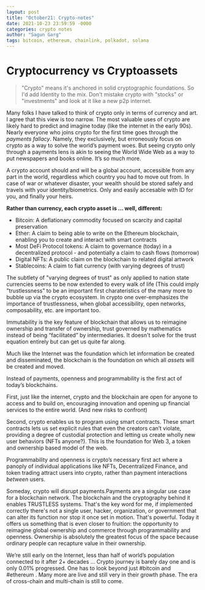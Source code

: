 ```yaml
---
layout: post
title: "October21: Crypto-notes"
date: 2021-10-23 23:59:59 -0000
categories: crypto notes
author: "Sagun Garg"
tags: bitcoin, ethereum, chainlink, polkadot, solana
---
```


# Cryptocurrency vs Cryptoassets

> "Crypto" means it's anchored in solid cryptographic foundations. So I'd add Identity to the mix. Don't mistake crypto with "stocks" or "investments" and look at it like a new p2p internet. 

Many folks I have talked to think of crypto only in terms of currency and art. I agree that this view is too narrow. The most valuable uses of crypto are likely hard to predict and imagine today (like the internet in the early 90s). Nearly everyone who joins crypto for the first time goes through the *payments fallacy*. Namely, they exclusively, but erroneously focus on crypto as a way to solve the world’s payment woes. But seeing crypto only through a payments lens is akin to seeing the World Wide Web as a way to put newspapers and books online. It’s so much more.

A crypto account should and will be a global account, accessible from any part in the world, regardless which country you had to move out from. In case of war or whatever disaster, your wealth should be stored safely and travels with your identity/biometrics. Only and easily accesable with ID for you, and finally your heirs.

**Rather than currency, each crypto asset is … well, different:**
- Bitcoin: A deflationary commodity focused on scarcity and capital preservation
- Ether: A claim to being able to write on the Ethereum blockchain, enabling you to create and interact with smart contracts
- Most DeFi Protocol tokens: A claim to governance (today) in a decentralized protocol - and potentially a claim to cash flows (tomorrow)
- Digital NFTs: A public claim on the blockchain to related digital artwork
- Stablecoins: A claim to fiat currency (with varying degrees of trust)

The subtlety of "varying degrees of trust" as only applied to nation state currencies seems to be now extended to every walk of life (This could imply "trustlessness" to be an important first charateristics of the many more to bubble up via the crypto ecosystem. In crypto one over-emphasizes the importance of trustlessness, when global accessibility, open networks, composability, etc. are important too.

Immutability is the key feature of blockchain that allows us to reimagine ownership and transfer of ownership, trust governed by mathematics instead of being “facilitated” by intermediaries. It doesn't solve for the trust equation entirely but can get us quite far along.

Much like the Internet was the foundation which let information be created and disseminated, the blockchain is the foundation on which all *assets* will be created and moved.

Instead of payments, openness and programmability is the first act of today’s blockchains.

First, just like the internet, crypto and the blockchain are open for anyone to access and to build on, encouraging innovation and opening up financial services to the entire world. (And new risks to confront)

Second, crypto enables us to program using smart contracts. These smart contracts lets us set explicit rules that even the creators can’t violate, providing a degree of custodial protection and letting us create wholly new user behaviors (NFTs anyone?). This is the foundation for Web 3, a token and ownership based model of the web.

Programmability and openness is crypto’s necessary first act where a panoply of individual applications like NFTs, Decentralized Finance, and token trading attract users into crypto, rather than payment interactions *between* users.

Someday, crypto will disrupt payments.Payments are a singular use case for a blockchain network. The blockchain and the cryptography behind it enables TRUSTLESS systems. That's the key word for me, if implemented correctly there's not a single user, hacker, organization, or government that can alter its function nor stop it once set in motion. That's powerful. Today it offers us something that is even closer to fruition: the opportunity to reimagine global ownership and commerce through programmability and openness. Ownership is absolutely the greatest focus of the space because ordinary people can recapture value in their ownership.

We’re still early on the Internet, less than half of world’s population connected to it after 2+ decades … Crypto journey is barely day one and is only 0.01% progressed. One has to look beyond just #bitcoin and #ethereum . Many more are live and still very in their growth phase. The era of cross-chain and multi-chain is still to come. 